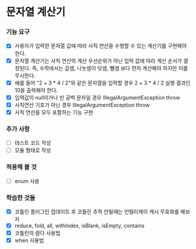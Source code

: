 # 문자열 계산기

### 기능 요구
- [x] 사용자가 입력한 문자열 값에 따라 사칙 연산을 수행할 수 있는 계산기를 구현해야 한다.
- [x] 문자열 계산기는 사칙 연산의 계산 우선순위가 아닌 입력 값에 따라 계산 순서가 결정된다. 즉, 수학에서는 곱셈, 나눗셈이 덧셈, 뺄셈 보다 먼저 계산해야 하지만 이를 무시한다.
- [x] 예를 들어 "2 + 3 * 4 / 2"와 같은 문자열을 입력할 경우 2 + 3 * 4 / 2 실행 결과인 10을 출력해야 한다.
- [x] 입력값이 null이거나 빈 공백 문자일 경우 IllegalArgumentException throw
- [x] 사칙연산 기호가 아닌 경우 IllegalArgumentException throw
- [x] 사칙 연산을 모두 포함하는 기능 구현

### 추가 사항
- [ ] 테스트 코드 작성
- [ ] 모듈 형태로 작성

### 적용해 볼 것
- [ ] enum 사용

### 학습한 것들
- [x] 코틀린 플러그인 업데이트 후 코틀린 추적 안될때는 인텔리제이 캐시 무효화를 해보자
- [x] reduce, fold, all, withIndex, isBlank, isEmpty, contains
- [x] 코틀린의 람다 사용법
- [x] when 사용법
